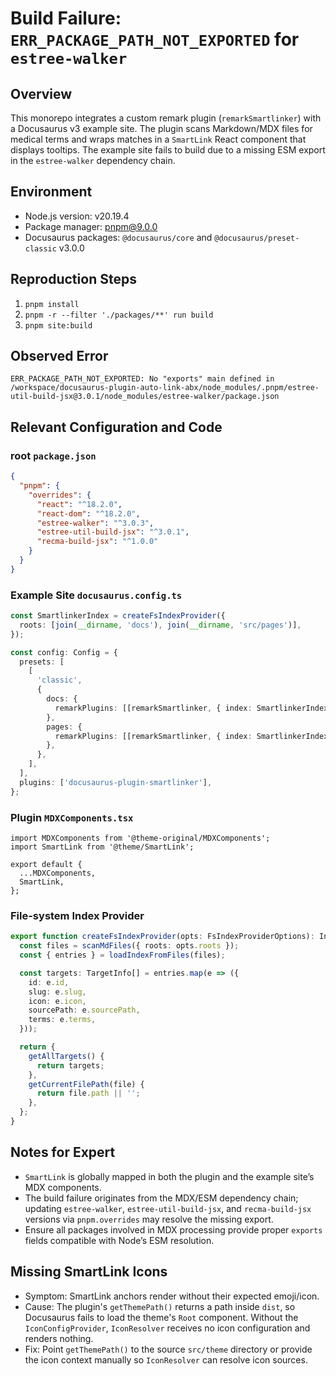 # Build Failure: `ERR_PACKAGE_PATH_NOT_EXPORTED` for `estree-walker`

## Overview
This monorepo integrates a custom remark plugin (`remarkSmartlinker`) with a Docusaurus v3 example site. The plugin scans Markdown/MDX files for medical terms and wraps matches in a `SmartLink` React component that displays tooltips. The example site fails to build due to a missing ESM export in the `estree-walker` dependency chain.

## Environment
- Node.js version: v20.19.4
- Package manager: pnpm@9.0.0
- Docusaurus packages: `@docusaurus/core` and `@docusaurus/preset-classic` v3.0.0

## Reproduction Steps
1. `pnpm install`
2. `pnpm -r --filter './packages/**' run build`
3. `pnpm site:build`

## Observed Error
```
ERR_PACKAGE_PATH_NOT_EXPORTED: No "exports" main defined in /workspace/docusaurus-plugin-auto-link-abx/node_modules/.pnpm/estree-util-build-jsx@3.0.1/node_modules/estree-walker/package.json
```

## Relevant Configuration and Code
### root `package.json`
```json
{
  "pnpm": {
    "overrides": {
      "react": "^18.2.0",
      "react-dom": "^18.2.0",
      "estree-walker": "^3.0.3",
      "estree-util-build-jsx": "^3.0.1",
      "recma-build-jsx": "^1.0.0"
    }
  }
}
```

### Example Site `docusaurus.config.ts`
```ts
const SmartlinkerIndex = createFsIndexProvider({
  roots: [join(__dirname, 'docs'), join(__dirname, 'src/pages')],
});

const config: Config = {
  presets: [
    [
      'classic',
      {
        docs: {
          remarkPlugins: [[remarkSmartlinker, { index: SmartlinkerIndex }]],
        },
        pages: {
          remarkPlugins: [[remarkSmartlinker, { index: SmartlinkerIndex }]],
        },
      },
    ],
  ],
  plugins: ['docusaurus-plugin-smartlinker'],
};
```

### Plugin `MDXComponents.tsx`
```tsx
import MDXComponents from '@theme-original/MDXComponents';
import SmartLink from '@theme/SmartLink';

export default {
  ...MDXComponents,
  SmartLink,
};
```

### File-system Index Provider
```ts
export function createFsIndexProvider(opts: FsIndexProviderOptions): IndexProvider {
  const files = scanMdFiles({ roots: opts.roots });
  const { entries } = loadIndexFromFiles(files);

  const targets: TargetInfo[] = entries.map(e => ({
    id: e.id,
    slug: e.slug,
    icon: e.icon,
    sourcePath: e.sourcePath,
    terms: e.terms,
  }));

  return {
    getAllTargets() {
      return targets;
    },
    getCurrentFilePath(file) {
      return file.path || '';
    },
  };
}
```

## Notes for Expert
- `SmartLink` is globally mapped in both the plugin and the example site’s MDX components.
- The build failure originates from the MDX/ESM dependency chain; updating `estree-walker`, `estree-util-build-jsx`, and `recma-build-jsx` versions via `pnpm.overrides` may resolve the missing export.
- Ensure all packages involved in MDX processing provide proper `exports` fields compatible with Node’s ESM resolution.

## Missing SmartLink Icons
- Symptom: SmartLink anchors render without their expected emoji/icon.
- Cause: The plugin's `getThemePath()` returns a path inside `dist`, so Docusaurus fails to load the theme's `Root` component. Without the `IconConfigProvider`, `IconResolver` receives no icon configuration and renders nothing.
- Fix: Point `getThemePath()` to the source `src/theme` directory or provide the icon context manually so `IconResolver` can resolve icon sources.
